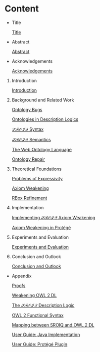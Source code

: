 # Content

- Title
    
    [Title](Content/Title.md)
    
- Abstract
    
    [Abstract](Content/Abstract.md)
    
- Acknowledgements
    
    [Acknowledgements](Content/Acknowledgements.md)
    

1. Introduction
    
    [Introduction](Content/Introduction.md)
    
2. Background and Related Work
    
    [Ontology Bugs](Content/Ontology%20Bugs.md)
    
    [Ontologies in Description Logics](Content/Ontologies%20in%20Description%20Logics.md)
    
    [$\mathcal{SROIQ}$ Syntax](Content/$%20mathcal%7BSROIQ%7D$%20Syntax.md)
    
    [$\mathcal{SROIQ}$ Semantics](Content/$%20mathcal%7BSROIQ%7D$%20Semantics.md)
    
    [The Web Ontology Language](Content/The%20Web%20Ontology%20Language.md)
    
    [Ontology Repair](Content/Ontology%20Repair.md)
    
3. Theoretical Foundations
    
    [Problems of Expressivity](Content/Problems%20of%20Expressivity.md)
    
    [Axiom Weakening](Content/Axiom%20Weakening.md)
    
    [RBox Refinement](Content/RBox%20Refinement.md)
    
4. Implementation
    
    [Implementing $\mathcal{SROIQ}$ Axiom Weakening](Content/Implementing%20$%20mathcal%7BSROIQ%7D$%20Axiom%20Weakening.md)
    
    [Axiom Weakening in Protégé](Content/Axiom%20Weakening%20in%20Prote%CC%81ge%CC%81.md)
    
5. Experiments and Evaluation
    
    [Experiments and Evaluation](Content/Experiments%20and%20Evaluation.md)
    
6. Conclusion and Outlook
    
    [Conclusion and Outlook](Content/Conclusion%20and%20Outlook.md)
    

- Appendix
    
    [Proofs](Content/Proofs.md)
    
    [Weakening OWL 2 DL](Content/Weakening%20OWL%202%20DL.md)
    
    [The $\mathcal{SROIQ}$ Description Logic](Content/The%20$%20mathcal%7BSROIQ%7D$%20Description%20Logic.md)
    
    [OWL 2 Functional Syntax](Content/OWL%202%20Functional%20Syntax.md)
    
    [Mapping between SROIQ and OWL 2 DL](Content/Mapping%20between%20SROIQ%20and%20OWL%202%20DL.md)
    
    [User Guide: Java Implementation](Content/User%20Guide%20Java%20Implementation.md)
    
    [User Guide: Protégé Plugin](Content/User%20Guide%20Prote%CC%81ge%CC%81%20Plugin.md)
